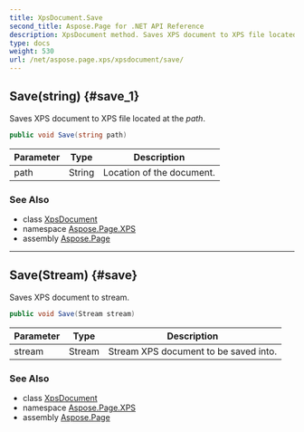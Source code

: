 ```yaml
---
title: XpsDocument.Save
second_title: Aspose.Page for .NET API Reference
description: XpsDocument method. Saves XPS document to XPS file located at the path
type: docs
weight: 530
url: /net/aspose.page.xps/xpsdocument/save/
---
```

## Save(string) {#save_1}

Saves XPS document to XPS file located at the *path*.

```csharp
public void Save(string path)
```

| Parameter | Type | Description |
| --- | --- | --- |
| path | String | Location of the document. |

### See Also

* class [XpsDocument](../)
* namespace [Aspose.Page.XPS](../../xpsdocument/)
* assembly [Aspose.Page](../../../)

---

## Save(Stream) {#save}

Saves XPS document to stream.

```csharp
public void Save(Stream stream)
```

| Parameter | Type | Description |
| --- | --- | --- |
| stream | Stream | Stream XPS document to be saved into. |

### See Also

* class [XpsDocument](../)
* namespace [Aspose.Page.XPS](../../xpsdocument/)
* assembly [Aspose.Page](../../../)


